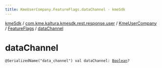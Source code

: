```yaml
---
title: KmeUserCompany.FeatureFlags.dataChannel - kmeSdk
---
```


[kmeSdk](../../../index.html) / [com.kme.kaltura.kmesdk.rest.response.user](../../index.html) / [KmeUserCompany](../index.html) / [FeatureFlags](index.html) / [dataChannel](./data-channel.html)

# dataChannel

`@SerializedName("data_channel") val dataChannel: `[`Boolean`](https://kotlinlang.org/api/latest/jvm/stdlib/kotlin/-boolean/index.html)`?`